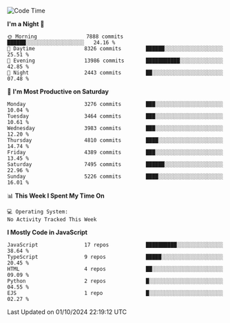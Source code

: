 <!--START_SECTION:waka-->
![Code Time](http://img.shields.io/badge/Code%20Time-3%2C337%20hrs%2038%20mins-blue)

**I'm a Night 🦉** 

```text
🌞 Morning                7888 commits        ██████░░░░░░░░░░░░░░░░░░░   24.16 % 
🌆 Daytime                8326 commits        ██████░░░░░░░░░░░░░░░░░░░   25.51 % 
🌃 Evening                13986 commits       ███████████░░░░░░░░░░░░░░   42.85 % 
🌙 Night                  2443 commits        ██░░░░░░░░░░░░░░░░░░░░░░░   07.48 % 
```
📅 **I'm Most Productive on Saturday** 

```text
Monday                   3276 commits        ███░░░░░░░░░░░░░░░░░░░░░░   10.04 % 
Tuesday                  3464 commits        ███░░░░░░░░░░░░░░░░░░░░░░   10.61 % 
Wednesday                3983 commits        ███░░░░░░░░░░░░░░░░░░░░░░   12.20 % 
Thursday                 4810 commits        ████░░░░░░░░░░░░░░░░░░░░░   14.74 % 
Friday                   4389 commits        ███░░░░░░░░░░░░░░░░░░░░░░   13.45 % 
Saturday                 7495 commits        ██████░░░░░░░░░░░░░░░░░░░   22.96 % 
Sunday                   5226 commits        ████░░░░░░░░░░░░░░░░░░░░░   16.01 % 
```


📊 **This Week I Spent My Time On** 

```text
💻 Operating System: 
No Activity Tracked This Week
```

**I Mostly Code in JavaScript** 

```text
JavaScript               17 repos            ██████████░░░░░░░░░░░░░░░   38.64 % 
TypeScript               9 repos             █████░░░░░░░░░░░░░░░░░░░░   20.45 % 
HTML                     4 repos             ██░░░░░░░░░░░░░░░░░░░░░░░   09.09 % 
Python                   2 repos             █░░░░░░░░░░░░░░░░░░░░░░░░   04.55 % 
EJS                      1 repo              █░░░░░░░░░░░░░░░░░░░░░░░░   02.27 % 
```




 Last Updated on 01/10/2024 22:19:12 UTC
<!--END_SECTION:waka-->

<!--
**likaiqiang/likaiqiang** is a ✨ _special_ ✨ repository because its `README.md` (this file) appears on your GitHub profile.

Here are some ideas to get you started:

- 🔭 I’m currently working on ...
- 🌱 I’m currently learning ...
- 👯 I’m looking to collaborate on ...
- 🤔 I’m looking for help with ...
- 💬 Ask me about ...
- 📫 How to reach me: ...
- 😄 Pronouns: ...
- ⚡ Fun fact: ...
-->
